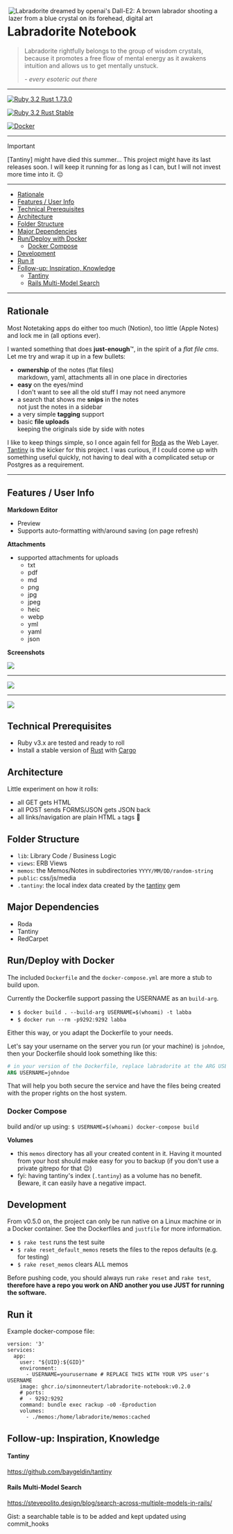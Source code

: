 <img align="right" src="https://github.com/simonneutert/labradorite-notebook/blob/main/public/labradorite.jpg?raw=true" alt="Labradorite dreamed by openai's Dall-E2: A brown labrador shooting a lazer from a blue crystal on its forehead, digital art">

# Labradorite Notebook<!-- omit in toc -->

> Labradorite rightfully belongs to the group of wisdom crystals, because it promotes a free flow of mental energy as it awakens intuition and allows us to get mentally unstuck.
>
> _\- every esoteric out there_

---

[![Ruby 3.2 Rust 1.73.0](https://github.com/simonneutert/labradorite-notebook/actions/workflows/ruby-main.yml/badge.svg)](https://github.com/simonneutert/labradorite-notebook/actions/workflows/ruby-main.yml)

[![Ruby 3.2 Rust Stable](https://github.com/simonneutert/labradorite-notebook/actions/workflows/ruby-main-rust-stable.yml/badge.svg)](https://github.com/simonneutert/labradorite-notebook/actions/workflows/ruby-main-rust-stable.yml)

[![Docker](https://github.com/simonneutert/labradorite-notebook/actions/workflows/docker-publish.yml/badge.svg?branch=main&event=push)](https://github.com/simonneutert/labradorite-notebook/actions/workflows/docker-publish.yml)

---

> [!IMPORTANT]
> [Tantiny] might have died this summer... 
> This project might have its last releases soon. 
> I will keep it running for as long as I can, but I will not invest more time into it. 😔

---

- [Rationale](#rationale)
- [Features / User Info](#features--user-info)
- [Technical Prerequisites](#technical-prerequisites)
- [Architecture](#architecture)
- [Folder Structure](#folder-structure)
- [Major Dependencies](#major-dependencies)
- [Run/Deploy with Docker](#rundeploy-with-docker)
  - [Docker Compose](#docker-compose)
- [Development](#development)
- [Run it](#run-it)
- [Follow-up: Inspiration, Knowledge](#follow-up-inspiration-knowledge)
    - [Tantiny](#tantiny)
    - [Rails Multi-Model Search](#rails-multi-model-search)

---

## Rationale

Most Notetaking apps do either too much (Notion), too little (Apple Notes) and lock me in (all options ever).

I wanted something that does **just-enough**™, in the spirit of a _flat file cms_. Let me try and wrap it up in a few bullets:

- **ownership** of the notes (flat files)  
  markdown, yaml, attachments all in one place in directories
- **easy** on the eyes/mind  
  I don't want to see all the old stuff I may not need anymore
- a search that shows me **snips** in the notes  
  not just the notes in a sidebar
- a very simple **tagging** support
- basic **file uploads**  
  keeping the originals side by side with notes

I like to keep things simple, so I once again fell for [Roda](https://roda.jeremyevans.net) as the Web Layer. [Tantiny](https://github.com/baygeldin/tantiny) is the kicker for this project. I was curious, if I could come up with something useful quickly, not having to deal with a complicated setup or Postgres as a requirement.

---

## Features / User Info

**Markdown Editor**

- Preview
- Supports auto-formatting with/around saving (on page refresh)

**Attachments**

- supported attachments for uploads
  - txt
  - pdf
  - md
  - png
  - jpg
  - jpeg
  - heic
  - webp
  - yml
  - yaml
  - json

**Screenshots**

<img src="assets/docs/images/search_results.png">

---

<img src="assets/docs/images/edit.png">

---

<img src="assets/docs/images/show.png">

## Technical Prerequisites

- Ruby v3.x are tested and ready to roll
- Install a stable version of [Rust](https://www.rust-lang.org/) with [Cargo](https://github.com/rust-lang/cargo)

## Architecture

Little experiment on how it rolls:

- all GET gets HTML
- all POST sends FORMS/JSON gets JSON back
- all links/navigation are plain HTML `a` tags 🤯

## Folder Structure

- `lib`: Library Code / Business Logic
- `views`: ERB Views
- `memos`: the Memos/Notes in subdirectories `YYYY/MM/DD/random-string`
- `public`: css/js/media
- `.tantiny`: the local index data created by the [tantiny](https://github.com/baygeldin/tantiny) gem

## Major Dependencies

- Roda
- Tantiny
- RedCarpet

## Run/Deploy with Docker

The included `Dockerfile` and the `docker-compose.yml` are more a stub to build upon.

Currently the Dockerfile support passing the USERNAME as an `build-arg`.

- `$ docker build . --build-arg USERNAME=$(whoami) -t labba`
- `$ docker run --rm -p9292:9292 labba`

Either this way, or you adapt the Dockerfile to your needs.

Let's say your username on the server you run (or your machine) is `johndoe`, then your Dockerfile should look something like this:

```Dockerfile
# in your version of the Dockerfile, replace labradorite at the ARG USERNAME
ARG USERNAME=johndoe
```

That will help you both secure the service and have the files being created with the proper rights on the host system.

### Docker Compose

build and/or up using: `$ USERNAME=$(whoami) docker-compose build`

**Volumes**

- this `memos` directory has all your created content in it. Having it mounted from your host should make easy for you to backup (if you don't use a private gitrepo for that 😉)
- fyi: having tantiny's index (`.tantiny`) as a volume has no benefit. Beware, it can easily have a negative impact.

## Development

From v0.5.0 on, the project can only be run native on a Linux machine or in a Docker container. See the Dockerfiles and `justfile` for more information.

- `$ rake test` runs the test suite
- `$ rake reset_default_memos` resets the files to the repos defaults (e.g. for testing)
- `$ rake reset_memos` clears ALL memos

Before pushing code, you should always run `rake reset` and `rake test`,  
**therefore have a repo you work on AND another you use JUST for running the software.**

## Run it

Example docker-compose file:

```docker-compose
version: '3'
services:
  app:
    user: "${UID}:${GID}"
    environment:
      - USERNAME=yourusername # REPLACE THIS WITH YOUR VPS user's USERNAME
    image: ghcr.io/simonneutert/labradorite-notebook:v0.2.0
    # ports:
    #  - 9292:9292
    command: bundle exec rackup -o0 -Eproduction
    volumes:
      - ./memos:/home/labradorite/memos:cached
```

## Follow-up: Inspiration, Knowledge

#### Tantiny

https://github.com/baygeldin/tantiny

#### Rails Multi-Model Search

https://stevepolito.design/blog/search-across-multiple-models-in-rails/

Gist: a searchable table is to be added and kept updated using commit_hooks
